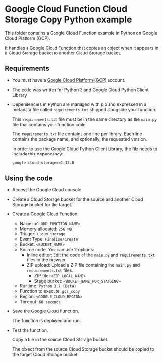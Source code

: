 # Google Cloud Function Cloud Storage Copy Python example

This folder contains a Google Cloud Function example in Python on Google Cloud Platform (GCP).

It handles a Google Cloud Function that copies an object when it appears in a Cloud Storage bucket to another Cloud Storage bucket.

## Requirements

* You must have a [Google Cloud Platform (GCP)](http://cloud.google.com/) account.

* The code was written for Python 3 and Google Cloud Python Client Library.

* Dependencies in Python are managed with pip and expressed in a metadata file called `requirements.txt` shipped alongside your function.

  This `requirements.txt` file must be in the same directory as the `main.py` file that contains your function code.

  The `requirements.txt` file contains one line per library. Each line contains the package name, and optionally, the requested version.

  In order to use the Google Cloud Python Client Library, the file needs to include this dependency:

  ```bash
  google-cloud-storage==1.12.0
  ```

## Using the code

* Access the Google Cloud console.

* Create a Cloud Storage bucket for the source and another Cloud Storage bucket for the target.

* Create a Google Cloud Function:
  * Name: `<CLOUD_FUNCTION_NAME>`
  * Memory allocated: `256 MB`
  * Trigger: `Cloud Storage`
  * Event Type: `Finalise/Create`
  * Bucket: `<BUCKET_NAME>`
  * Source code. You can use 2 options:
    * Inline editor:
      Edit the code of the `main.py` and `requirements.txt` files in the browser.
    * ZIP upload:
      Upload a ZIP file containing the `main.py` and `requirements.txt` files.
      * ZIP file: `<ZIP_LOCAL_NAME>`
      * Stage bucket: `<BUCKET_NAME_FOR_STAGGING>`
  * Runtime: `Python 3.7 (Beta)`
  * Function to execute: `gcs_copy`
  * Region: `<GOOGLE_CLOUD_REGION>`
  * Timeout: `60 seconds`

* Save the Google Cloud Function.

  The function is deployed and run.

* Test the function.

  Copy a file in the source Cloud Storage bucket.

  The object from the source Cloud Storage bucket should be copied to the target Cloud Storage bucket.

